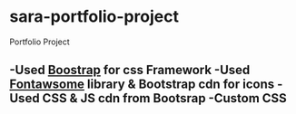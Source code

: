 # sara-portfolio-project


Portfolio Project

-Used [Boostrap](https://getbootstrap.com/) for css Framework
-Used [Fontawsome](https://fontawesome.com/icons) library & Bootstrap cdn for icons
-Used CSS & JS cdn from Bootsrap
-Custom CSS
-


